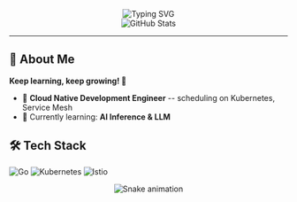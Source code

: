 <div align="center">
  <img src="https://readme-typing-svg.demolab.com?font=Fira+Code&size=28&duration=3000&pause=1000&color=8E2DE2&center=true&vCenter=true&width=600&lines=Hi+there%2C+I'm+Nicole+LiHui+%F0%9F%91%8B" alt="Typing SVG" />
</div>

<div align="center">
  <img src="https://github-readme-stats.vercel.app/api?username=nicole-lihui&show_icons=true&theme=radical&title_color=8E2DE2&text_color=fff&icon_color=8E2DE2&hide_border=true&hide_rank=true" alt="GitHub Stats" />
</div>

---

## 🚀 About Me

**Keep learning, keep growing! 💪**

- 🔭 **Cloud Native Development Engineer** -- scheduling on Kubernetes, Service Mesh
- 🌱 Currently learning:  **AI Inference & LLM**

## 🛠️ Tech Stack

![Go](https://img.shields.io/badge/Go-00ADD8?style=for-the-badge&logo=go&logoColor=white)
![Kubernetes](https://img.shields.io/badge/Kubernetes-326CE5?style=for-the-badge&logo=kubernetes&logoColor=white)
![Istio](https://img.shields.io/badge/Istio-466BB0?style=for-the-badge&logo=istio&logoColor=white)

<div align="center">
  <img src="https://raw.githubusercontent.com/nicole-lihui/nicole-lihui/output/github-contribution-grid-snake.svg" alt="Snake animation" />
</div>
